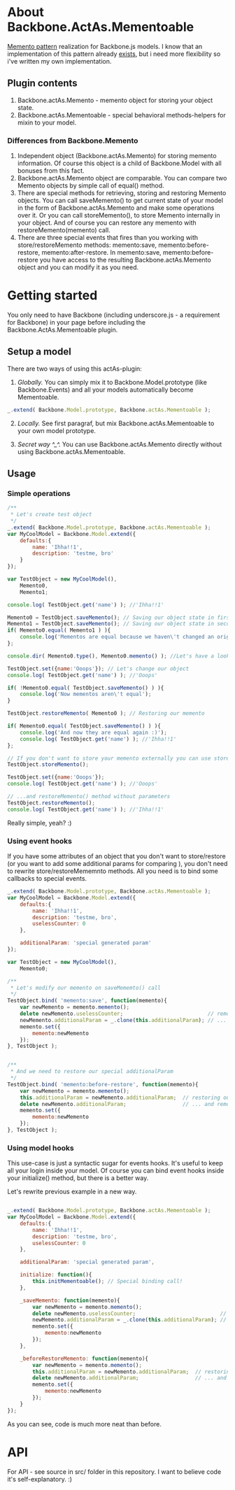 # About Backbone.ActAs.Mementoable

[Memento pattern](http://sourcemaking.com/design_patterns/memento) realization for Backbone.js models.
I know that an implementation of this pattern already [exists](https://github.com/derickbailey/backbone.memento),
but i need more flexibility so i've written my own implementation.

## Plugin contents

1.	Backbone.actAs.Memento - memento object for storing your object state.
2.	Backbone.actAs.Mementoable - special behavioral methods-helpers for mixin to your model.

### Differences from Backbone.Memento

1.	Independent object (Backbone.actAs.Memento) for storing memento information.
	Of course this object is a child of Backbone.Model with all bonuses from this fact.
2.	Backbone.actAs.Memento object are comparable. You can compare two Memento objects by simple call of equal() method.
3.	There are special methods for retrieving, storing and restoring Memento objects.
	You can call saveMemento() to get current state of your model in the form of Backbone.actAs.Memento and make some operations over it.
	Or you can call storeMemento(), to store Memento internally in your object.
	And of course you can restore any memento with restoreMemento(memento) call.
4.	There are three special events that fires than you working with store/restoreMemento methods: memento:save, memento:before-restore, memento:after-restore.
	In memento:save, memento:before-restore you have access to the resulting Backbone.actAs.Memento object and you can modify it as you need.

# Getting started

You only need to have Backbone (including underscore.js - a requirement for Backbone) in your page before including the Backbone.ActAs.Mementoable plugin.

## Setup a model

There are two ways of using this actAs-plugin:

1.	*Globally.* You can simply mix it to Backbone.Model.prototype (like Backbone.Events) and all your models automatically become Mementoable.
```javascript
_.extend( Backbone.Model.prototype, Backbone.actAs.Mementoable );
```

2.	*Locally.* See first paragraf, but mix Backbone.actAs.Mementoable to your own model prototype.

3.	*Secret way ^_^.* You can use Backbone.actAs.Memento directly without using Backbone.actAs.Mementoable.

## Usage

### Simple operations

```javascript
/**
 * Let's create test object
 */
_.extend( Backbone.Model.prototype, Backbone.actAs.Mementoable );
var MyCoolModel = Backbone.Model.extend({
	defaults:{
		name: 'Ihha!!1',
		description: 'testme, bro'
	}
});

var TestObject = new MyCoolModel(),
	Memento0,
	Memento1;

console.log( TestObject.get('name') ); //'Ihha!!1'

Memento0 = TestObject.saveMemento(); // Saving our object state in first memento
Memento1 = TestObject.saveMemento(); // Saving our object state in second memento
if( Memento0.equal( Memento1 ) ){
	console.log('Mementos are equal because we haven\'t changed an original object');
};

console.dir( Memento0.type(), Memento0.memento() ); //Let's have a look inside our memento

TestObject.set({name:'Ooops'}); // Let's change our object
console.log( TestObject.get('name') ); //'Ooops'

if( !Memento0.equal( TestObject.saveMemento() ) ){
	console.log('Now mementos aren\'t equal');
}

TestObject.restoreMemento( Memento0 ); // Restoring our memento

if( Memento0.equal( TestObject.saveMemento() ) ){
	console.log('And now they are equal again :)');
	console.log( TestObject.get('name') ); //'Ihha!!1'
};

// If you don't want to store your memento externally you can use storeMemento() method...
TestObject.storeMemento();

TestObject.set({name:'Ooops'});
console.log( TestObject.get('name') ); //'Ooops'

// ...and restoreMemento() method without parameters
TestObject.restoreMemento();
console.log( TestObject.get('name') ); //'Ihha!!1'

```
Really simple, yeah? :)

### Using event hooks

If you have some attributes of an object that you don't want to store/restore
(or you want to add some additional params for comparing ),
you don't need to rewrite store/restoreMememnto methods. All you need is to bind
some callbacks to special events.

```javascript
_.extend( Backbone.Model.prototype, Backbone.actAs.Mementoable );
var MyCoolModel = Backbone.Model.extend({
	defaults:{
		name: 'Ihha!!1',
		description: 'testme, bro',
		uselessCounter: 0
	},

	additionalParam: 'special generated param'
});

var TestObject = new MyCoolModel(),
	Memento0;

/**
 * Let's modify our memento on saveMememto() call
 */
TestObject.bind( 'memento:save', function(memento){
	var newMemento = memento.memento();
	delete newMemento.uselessCounter;							// removing useless param...
	newMemento.additionalParam = _.clone(this.additionalParam);	// ... and adding useful :)
	memento.set({
		memento:newMemento
	});
}, TestObject );


/**
 * And we need to restore our special additionalParam
 */
TestObject.bind( 'memento:before-restore', function(memento){
	var newMemento = memento.memento();
	this.additionalParam = newMemento.additionalParam;	// restoring our special param...
	delete newMemento.additionalParam;					// ... and removing it, to prevent attributes garbaging
	memento.set({
		memento:newMemento
	});
}, TestObject );

```

### Using model hooks

This use-case is just a syntactic sugar for events hooks. It's useful to keep all your login inside your model.
Of course you can bind event hooks inside your initialize() method, but there is a better way.

Let's rewrite previous example in a new way.

```javascript

_.extend( Backbone.Model.prototype, Backbone.actAs.Mementoable );
var MyCoolModel = Backbone.Model.extend({
	defaults:{
		name: 'Ihha!!1',
		description: 'testme, bro',
		uselessCounter: 0
	},

	additionalParam: 'special generated param',

	initialize: function(){
		this.initMementoable(); // Special binding call!
	},

	_saveMemento: function(memento){
		var newMemento = memento.memento();
		delete newMemento.uselessCounter;							// removing useless param...
		newMemento.additionalParam = _.clone(this.additionalParam);	// ... and adding useful :)
		memento.set({
			memento:newMemento
		});
	},

	_beforeRestoreMemento: function(memento){
		var newMemento = memento.memento();
		this.additionalParam = newMemento.additionalParam;	// restoring our special param...
		delete newMemento.additionalParam;					// ... and removing it, to prevent attributes garbaging
		memento.set({
			memento:newMemento
		});
	}
});
```
As you can see, code is much more neat than before.

# API

For API - see source in src/ folder in this repository. I want to believe code it's self-explanatory. :)